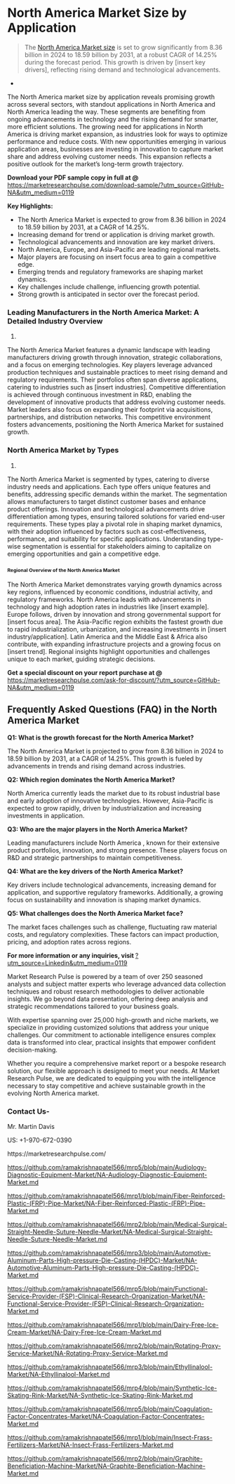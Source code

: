 <h1>North America  Market&nbsp;Size by Application</h1><blockquote><p>The <a href="https://marketresearchpulse.com/download-sample/?utm_source=GitHub-NA&amp;utm_medium=0119">North America  Market size</a> is set to grow significantly from 8.36 billion in 2024 to 18.59 billion by 2031, at a robust CAGR of 14.25% during the forecast period. This growth is driven by [insert key drivers], reflecting rising demand and technological advancements.</p></blockquote><ul><li></li></ul><p>The North America  market size by application reveals promising growth across several sectors, with standout applications in North America  and North America  leading the way. These segments are benefiting from ongoing advancements in technology and the rising demand for smarter, more efficient solutions. The growing need for applications in North America  is driving market expansion, as industries look for ways to optimize performance and reduce costs. With new opportunities emerging in various application areas, businesses are investing in innovation to capture market share and address evolving customer needs. This expansion reflects a positive outlook for the market’s long-term growth trajectory.</p><p><strong>Download your PDF sample copy in full at @ </strong><a href="https://marketresearchpulse.com/download-sample/?utm_source=GitHub-NA&amp;utm_medium=0119">https://marketresearchpulse.com/download-sample/?utm_source=GitHub-NA&amp;utm_medium=0119</a></p><p><strong>Key Highlights: </strong></p><ul><li>The North America  Market is expected to grow from 8.36 billion in 2024 to 18.59 billion by 2031, at a CAGR of 14.25%.</li><li>Increasing demand for trend or application is driving market growth.</li><li>Technological advancements and innovation are key market drivers.</li><li>North America, Europe, and Asia-Pacific are leading regional markets.</li><li>Major players are focusing on insert focus area to gain a competitive edge.</li><li>Emerging trends and regulatory frameworks are shaping market dynamics.</li><li>Key challenges include challenge, influencing growth potential.</li><li>Strong growth is anticipated in sector over the forecast period.</li></ul><h3>Leading Manufacturers in the North America  Market: A Detailed Industry Overview</h3><ol><li></li></ol><div class="flex max-w-full flex-col flex-grow"><div class="min-h-8 text-message flex w-full flex-col items-end gap-2 whitespace-normal break-words [.text-message+&amp;]:mt-5" dir="auto" data-message-author-role="assistant" data-message-id="fd8432e4-4910-450d-b182-61b7bfb0a01f" data-message-model-slug="gpt-4o"><div class="flex w-full flex-col gap-1 empty:hidden first:pt-[3px]"><div class="markdown prose w-full break-words dark:prose-invert light"><p>The North America  Market features a dynamic landscape with leading manufacturers driving growth through innovation, strategic collaborations, and a focus on emerging technologies. Key players leverage advanced production techniques and sustainable practices to meet rising demand and regulatory requirements. Their portfolios often span diverse applications, catering to industries such as [insert industries]. Competitive differentiation is achieved through continuous investment in R&amp;D, enabling the development of innovative products that address evolving customer needs. Market leaders also focus on expanding their footprint via acquisitions, partnerships, and distribution networks. This competitive environment fosters advancements, positioning the North America  Market for sustained growth.</p></div></div></div></div><h3>North America  Market by Types</h3><ol><li></li></ol><div class="flex max-w-full flex-col flex-grow"><div class="min-h-8 text-message flex w-full flex-col items-end gap-2 whitespace-normal break-words [.text-message+&amp;]:mt-5" dir="auto" data-message-author-role="assistant" data-message-id="084470be-0bb7-4664-bddf-5156b4f41249" data-message-model-slug="gpt-4o-mini"><div class="flex w-full flex-col gap-1 empty:hidden first:pt-[3px]"><div class="markdown prose w-full break-words dark:prose-invert light"><p>The North America  Market is segmented by types, catering to diverse industry needs and applications. Each type offers unique features and benefits, addressing specific demands within the market. The segmentation allows manufacturers to target distinct customer bases and enhance product offerings. Innovation and technological advancements drive differentiation among types, ensuring tailored solutions for varied end-user requirements. These types play a pivotal role in shaping market dynamics, with their adoption influenced by factors such as cost-effectiveness, performance, and suitability for specific applications. Understanding type-wise segmentation is essential for stakeholders aiming to capitalize on emerging opportunities and gain a competitive edge.</p></div></div></div></div><h3><span style="font-size: 11px;">Regional Overview of the North America  Market</span></h3><div class="flex max-w-full flex-col flex-grow"><div class="min-h-8 text-message flex w-full flex-col items-end gap-2 whitespace-normal break-words [.text-message+&amp;]:mt-5" dir="auto" data-message-author-role="assistant" data-message-id="e9038762-ce64-4e30-91c9-9bd413514231" data-message-model-slug="gpt-4o-mini"><div class="flex w-full flex-col gap-1 empty:hidden first:pt-[3px]"><div class="markdown prose w-full break-words dark:prose-invert light"><p>The North America  Market demonstrates varying growth dynamics across key regions, influenced by economic conditions, industrial activity, and regulatory frameworks. North America leads with advancements in technology and high adoption rates in industries like [insert example]. Europe follows, driven by innovation and strong governmental support for [insert focus area]. The Asia-Pacific region exhibits the fastest growth due to rapid industrialization, urbanization, and increasing investments in [insert industry/application]. Latin America and the Middle East &amp; Africa also contribute, with expanding infrastructure projects and a growing focus on [insert trend]. Regional insights highlight opportunities and challenges unique to each market, guiding strategic decisions.</p></div></div></div></div><p><strong>Get a special discount on your report purchase at @ </strong><a href="https://marketresearchpulse.com/ask-for-discount/?utm_source=GitHub-NA&amp;utm_medium=0119">https://marketresearchpulse.com/ask-for-discount/?utm_source=GitHub-NA&amp;utm_medium=0119</a></p><h2>Frequently Asked Questions (FAQ) in the North America  Market</h2><p><strong>Q1: What is the growth forecast for the North America  Market?</strong></p><p>The North America  Market is projected to grow from 8.36 billion in 2024 to 18.59 billion by 2031, at a CAGR of 14.25%. This growth is fueled by advancements in trends and rising demand across industries.</p><p><strong>Q2: Which region dominates the North America  Market?</strong></p><p>North America currently leads the market due to its robust industrial base and early adoption of innovative technologies. However, Asia-Pacific is expected to grow rapidly, driven by industrialization and increasing investments in application.</p><p><strong>Q3: Who are the major players in the North America  Market?</strong></p><p>Leading manufacturers include North America , known for their extensive product portfolios, innovation, and strong presence. These players focus on R&amp;D and strategic partnerships to maintain competitiveness.</p><p><strong>Q4: What are the key drivers of the North America  Market?</strong></p><p>Key drivers include technological advancements, increasing demand for application, and supportive regulatory frameworks. Additionally, a growing focus on sustainability and innovation is shaping market dynamics.</p><p><strong>Q5: What challenges does the North America  Market face?</strong></p><p>The market faces challenges such as challenge, fluctuating raw material costs, and regulatory complexities. These factors can impact production, pricing, and adoption rates across regions.</p><p><strong>For more information or any inquiries, visit&nbsp;</strong><a href="?utm_source=Linkedin&utm_medium=0119">?utm_source=Linkedin&utm_medium=0119</a></p><p>Market Research Pulse is powered by a team of over 250 seasoned analysts and subject matter experts who leverage advanced data collection techniques and robust research methodologies to deliver actionable insights. We go beyond data presentation, offering deep analysis and strategic recommendations tailored to your business goals.</p><p>With expertise spanning over 25,000 high-growth and niche markets, we specialize in providing customized solutions that address your unique challenges. Our commitment to actionable intelligence ensures complex data is transformed into clear, practical insights that empower confident decision-making.</p><p>Whether you require a comprehensive market report or a bespoke research solution, our flexible approach is designed to meet your needs. At Market Research Pulse, we are dedicated to equipping you with the intelligence necessary to stay competitive and achieve sustainable growth in the evolving North America  market.</p><h3><strong>Contact Us-</strong></h3><p>Mr. Martin Davis</p><p>US: +1-970-672-0390</p><p>https://marketresearchpulse.com/</p><p><a href="https://github.com/ramakrishnapatel566/mrp5/blob/main/Audiology-Diagnostic-Equipment-Market/NA-Audiology-Diagnostic-Equipment-Market.md">https://github.com/ramakrishnapatel566/mrp5/blob/main/Audiology-Diagnostic-Equipment-Market/NA-Audiology-Diagnostic-Equipment-Market.md</a></p><p><a href="https://github.com/ramakrishnapatel566/mrp1/blob/main/Fiber-Reinforced-Plastic-(FRP)-Pipe-Market/NA-Fiber-Reinforced-Plastic-(FRP)-Pipe-Market.md">https://github.com/ramakrishnapatel566/mrp1/blob/main/Fiber-Reinforced-Plastic-(FRP)-Pipe-Market/NA-Fiber-Reinforced-Plastic-(FRP)-Pipe-Market.md</a></p><p><a href="https://github.com/ramakrishnapatel566/mrp2/blob/main/Medical-Surgical-Straight-Needle-Suture-Needle-Market/NA-Medical-Surgical-Straight-Needle-Suture-Needle-Market.md">https://github.com/ramakrishnapatel566/mrp2/blob/main/Medical-Surgical-Straight-Needle-Suture-Needle-Market/NA-Medical-Surgical-Straight-Needle-Suture-Needle-Market.md</a></p><p><a href="https://github.com/ramakrishnapatel566/mrp3/blob/main/Automotive-Aluminum-Parts-High-pressure-Die-Casting-(HPDC)-Market/NA-Automotive-Aluminum-Parts-High-pressure-Die-Casting-(HPDC)-Market.md">https://github.com/ramakrishnapatel566/mrp3/blob/main/Automotive-Aluminum-Parts-High-pressure-Die-Casting-(HPDC)-Market/NA-Automotive-Aluminum-Parts-High-pressure-Die-Casting-(HPDC)-Market.md</a></p><p><a href="https://github.com/ramakrishnapatel566/mrp5/blob/main/Functional-Service-Provider-(FSP)-Clinical-Research-Organization-Market/NA-Functional-Service-Provider-(FSP)-Clinical-Research-Organization-Market.md">https://github.com/ramakrishnapatel566/mrp5/blob/main/Functional-Service-Provider-(FSP)-Clinical-Research-Organization-Market/NA-Functional-Service-Provider-(FSP)-Clinical-Research-Organization-Market.md</a></p><p><a href="https://github.com/ramakrishnapatel566/mrp1/blob/main/Dairy-Free-Ice-Cream-Market/NA-Dairy-Free-Ice-Cream-Market.md">https://github.com/ramakrishnapatel566/mrp1/blob/main/Dairy-Free-Ice-Cream-Market/NA-Dairy-Free-Ice-Cream-Market.md</a></p><p><a href="https://github.com/ramakrishnapatel566/mrp2/blob/main/Rotating-Proxy-Service-Market/NA-Rotating-Proxy-Service-Market.md">https://github.com/ramakrishnapatel566/mrp2/blob/main/Rotating-Proxy-Service-Market/NA-Rotating-Proxy-Service-Market.md</a></p><p><a href="https://github.com/ramakrishnapatel566/mrp3/blob/main/Ethyllinalool-Market/NA-Ethyllinalool-Market.md">https://github.com/ramakrishnapatel566/mrp3/blob/main/Ethyllinalool-Market/NA-Ethyllinalool-Market.md</a></p><p><a href="https://github.com/ramakrishnapatel566/mrp4/blob/main/Synthetic-Ice-Skating-Rink-Market/NA-Synthetic-Ice-Skating-Rink-Market.md">https://github.com/ramakrishnapatel566/mrp4/blob/main/Synthetic-Ice-Skating-Rink-Market/NA-Synthetic-Ice-Skating-Rink-Market.md</a></p><p><a href="https://github.com/ramakrishnapatel566/mrp5/blob/main/Coagulation-Factor-Concentrates-Market/NA-Coagulation-Factor-Concentrates-Market.md">https://github.com/ramakrishnapatel566/mrp5/blob/main/Coagulation-Factor-Concentrates-Market/NA-Coagulation-Factor-Concentrates-Market.md</a></p><p><a href="https://github.com/ramakrishnapatel566/mrp1/blob/main/Insect-Frass-Fertilizers-Market/NA-Insect-Frass-Fertilizers-Market.md">https://github.com/ramakrishnapatel566/mrp1/blob/main/Insect-Frass-Fertilizers-Market/NA-Insect-Frass-Fertilizers-Market.md</a></p><p><a href="https://github.com/ramakrishnapatel566/mrp2/blob/main/Graphite-Beneficiation-Machine-Market/NA-Graphite-Beneficiation-Machine-Market.md">https://github.com/ramakrishnapatel566/mrp2/blob/main/Graphite-Beneficiation-Machine-Market/NA-Graphite-Beneficiation-Machine-Market.md</a></p>
